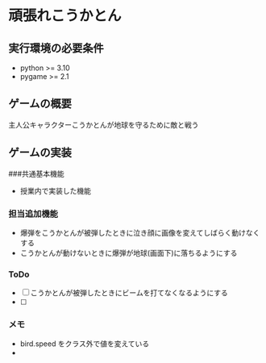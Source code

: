 # 頑張れこうかとん
## 実行環境の必要条件
* python >= 3.10
* pygame >= 2.1

## ゲームの概要
主人公キャラクターこうかとんが地球を守るために敵と戦う

## ゲームの実装
###共通基本機能
* 授業内で実装した機能
### 担当追加機能
* 爆弾をこうかとんが被弾したときに泣き顔に画像を変えてしばらく動けなくする
* こうかとんが動けないときに爆弾が地球(画面下)に落ちるようにする
### ToDo
- [ ] こうかとんが被弾したときにビームを打てなくなるようにする
- [ ] 
### メモ
* bird.speed をクラス外で値を変えている
* 
